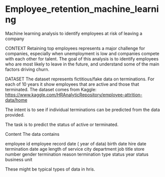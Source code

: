 # Employee_retention_machine_learning
Machine learning analysis to identify employees at risk of leaving a company

CONTEXT
Retaining top employees represents a major challenge for companies, especially when unemployment is low and companies compete with each other for talent. The goal of this analysis is to identify employees who are most likely to leave in the future, and understand some of the main factors driving churn.

DATASET
The dataset represents fictitious/fake data on terminations. For each of 10 years it show employees that are active and those that terminated. The dataset comes from Kaggle: https://www.kaggle.com/HRAnalyticRepository/employee-attrition-data/home

The intent is to see if individual terminations can be predicted from the data provided.

The task is to predict the status of active or terminated.

Content
The data contains

employee id
employee record date ( year of data)
birth date
hire date
termination date
age
length of service
city
department
job title
store number
gender
termination reason
termination type
status year
status
business unit

These might be typical types of data in hris.
